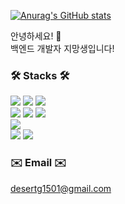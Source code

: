 [![Anurag's GitHub stats](https://github-readme-stats.vercel.app/api?username=desert15)](https://github.com/desert15/github-readme-stats)

안녕하세요! 👋 <br>
백엔드 개발자 지망생입니다!
<br>

### 🛠 Stacks 🛠
<p>
  <img src="https://img.shields.io/badge/JAVA-007396?style=flat-square&logo=Java&logoColor=white"/>
  <img src="https://img.shields.io/badge/JavaScript-ffb13b?style=flat-square&logo=javascript&logoColor=white"/>
  <img src="https://img.shields.io/badge/HTML-E34F26?style=flat-square&logo=html5&logoColor=white"/><br>
  <img src="https://img.shields.io/badge/Spring Boot-6DB33F?style=flat-square&logo=springboot&logoColor=white">
  <img src="https://img.shields.io/badge/express.js-000000?style=flat-square&logo=express&logoColor=white">
  <img src="https://img.shields.io/badge/Vue-4FC08D?style=flat-square&logo=Vue.js&logoColor=white"/><br>
  <img src="https://img.shields.io/badge/Android-3DDC84?style=flat-square&logo=Android&logoColor=white"/><br>
  <img src="https://img.shields.io/badge/mysql-4479A1?style=flat-square&logo=mysql&logoColor=white">
  <img src="https://img.shields.io/badge/mariaDB-003545?style=flat-square&logo=mariaDB&logoColor=white">
</p>

### ✉️ Email ✉️
desertg1501@gmail.com
